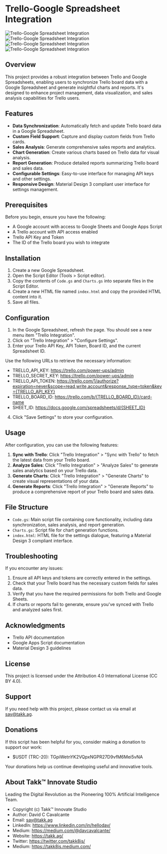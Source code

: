 # Trello-Google Spreadsheet Integration

![Trello-Google Spreadsheet Integration](./assets/screenshot-01.png?raw=true)
![Trello-Google Spreadsheet Integration](./assets/screenshot-02.png?raw=true)
![Trello-Google Spreadsheet Integration](./assets/screenshot-03.png?raw=true)
![Trello-Google Spreadsheet Integration](./assets/screenshot-04.png?raw=true)

## Overview

This project provides a robust integration between Trello and Google Spreadsheets, enabling users to synchronize Trello board data with a Google Spreadsheet and generate insightful charts and reports. It's designed to enhance project management, data visualization, and sales analysis capabilities for Trello users.

## Features

-   **Data Synchronization**: Automatically fetch and update Trello board data in a Google Spreadsheet.
-   **Custom Field Support**: Capture and display custom fields from Trello cards.
-   **Sales Analysis**: Generate comprehensive sales reports and analytics.
-   **Chart Generation**: Create various charts based on Trello data for visual analysis.
-   **Report Generation**: Produce detailed reports summarizing Trello board and sales data.
-   **Configurable Settings**: Easy-to-use interface for managing API keys and other settings.
-   **Responsive Design**: Material Design 3 compliant user interface for settings management.

## Prerequisites

Before you begin, ensure you have the following:

-   A Google account with access to Google Sheets and Google Apps Script
-   A Trello account with API access enabled
-   Trello API Key and Token
-   The ID of the Trello board you wish to integrate

## Installation

1. Create a new Google Spreadsheet.
2. Open the Script Editor (Tools > Script editor).
3. Copy the contents of `Code.gs` and `Charts.gs` into separate files in the Script Editor.
4. Create a new HTML file named `index.html` and copy the provided HTML content into it.
5. Save all files.

## Configuration

1. In the Google Spreadsheet, refresh the page. You should see a new menu item "Trello Integration".
2. Click on "Trello Integration" > "Configure Settings".
3. Enter your Trello API Key, API Token, Board ID, and the current Spreadsheet ID.

Use the following URLs to retrieve the necessary information:

-   TRELLO_API_KEY: https://trello.com/power-ups/admin
-   TRELLO_SECRET_KEY: https://trello.com/power-ups/admin
-   TRELLO_API_TOKEN: https://trello.com/1/authorize?expiration=never&scope=read,write,account&response_type=token&key={TRELLO_API_KEY}
-   TRELLO_BOARD_ID: https://trello.com/b/{TRELLO_BOARD_ID}/card-name
-   SHEET_ID: https://docs.google.com/spreadsheets/d/{SHEET_ID}

4. Click "Save Settings" to store your configuration.

## Usage

After configuration, you can use the following features:

1. **Sync with Trello**: Click "Trello Integration" > "Sync with Trello" to fetch the latest data from your Trello board.
2. **Analyze Sales**: Click "Trello Integration" > "Analyze Sales" to generate sales analytics based on your Trello data.
3. **Generate Charts**: Click "Trello Integration" > "Generate Charts" to create visual representations of your data.
4. **Generate Reports**: Click "Trello Integration" > "Generate Reports" to produce a comprehensive report of your Trello board and sales data.

## File Structure

-   `Code.gs`: Main script file containing core functionality, including data synchronization, sales analysis, and report generation.
-   `Charts.gs`: Script file for chart generation functions.
-   `index.html`: HTML file for the settings dialogue, featuring a Material Design 3 compliant interface.

## Troubleshooting

If you encounter any issues:

1. Ensure all API keys and tokens are correctly entered in the settings.
2. Check that your Trello board has the necessary custom fields for sales data.
3. Verify that you have the required permissions for both Trello and Google Sheets.
4. If charts or reports fail to generate, ensure you've synced with Trello and analyzed sales first.

## Acknowledgments

-   Trello API documentation
-   Google Apps Script documentation
-   Material Design 3 guidelines

## License

This project is licensed under the Attribution 4.0 International License (CC BY 4.0).

## Support

If you need help with this project, please contact us via email at say@takk.ag.

## Donations

If this script has been helpful for you, consider making a donation to support our work:

-   $USDT (TRC-20): TGpiWetnYK2VQpxNGPR27D9vfM6Mei5vNA

Your donations help us continue developing useful and innovative tools.

## About Takk™ Innovate Studio

Leading the Digital Revolution as the Pioneering 100% Artificial Intelligence Team.

-   Copyright (c) Takk™ Innovate Studio
-   Author: David C Cavalcante
-   Email: say@takk.ag
-   LinkedIn: https://www.linkedin.com/in/hellodav/
-   Medium: https://medium.com/@davcavalcante/
-   Website: https://takk.ag/
-   Twitter: https://twitter.com/takk8is/
-   Medium: https://takk8is.medium.com/
